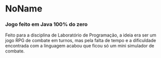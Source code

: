 # NoName
### Jogo feito em Java 100% do zero
Feito para a disciplina de Laboratório de Programação, a ideia era ser um jogo RPG de combate em turnos, mas pela falta de tempo e a dificuldade encontrada com a linguagem acabou que ficou só um mini simulador de combate.
